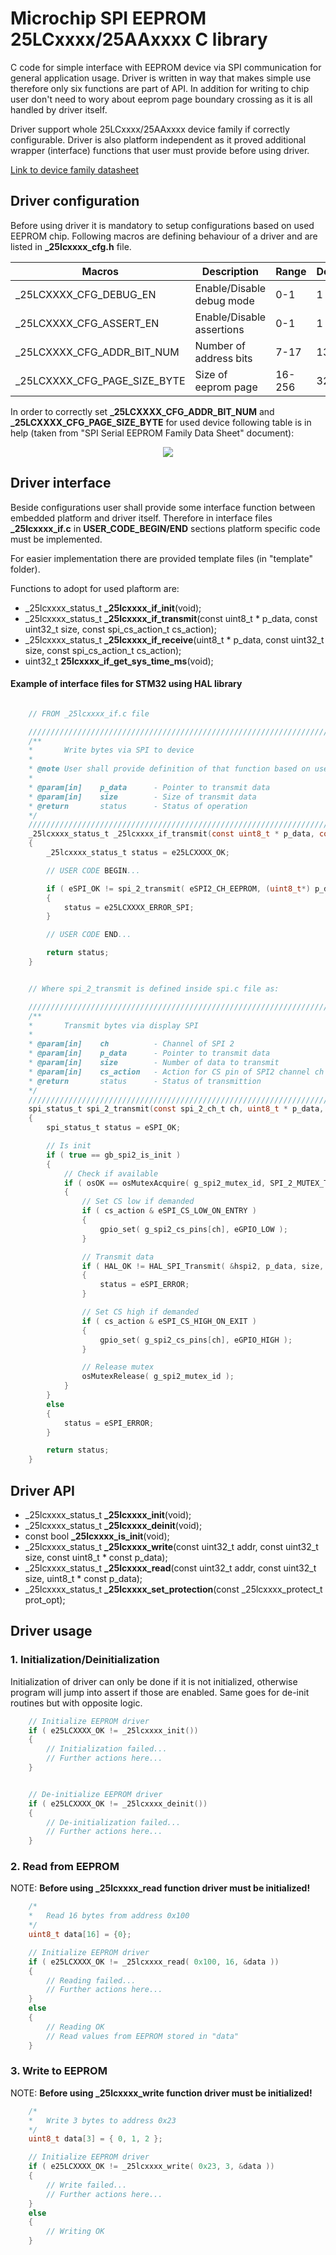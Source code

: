 # Microchip SPI EEPROM 25LCxxxx/25AAxxxx C library
C code for simple interface with EEPROM device via SPI communication for general application usage. Driver is written in way that makes simple use therefore only six functions are part of API. In addition for writing to chip user don't need to wory about eeprom page boundary crossing as it is all handled by driver itself. 

Driver support whole 25LCxxxx/25AAxxxx device family if correctly configurable. Driver is also platform independent as it proved additional wrapper (interface) functions that user must provide before using driver. 

[Link to device family datasheet](http://ww1.microchip.com/downloads/en/DeviceDoc/22040A.pdf)



## Driver configuration

Before using driver it is mandatory to setup configurations based on used EEPROM chip. Following macros are defining behaviour of a driver and are listed in **_25lcxxxx_cfg.h** file.

| Macros | Description | Range | Default | 
| ------------- | ----------- | ----- | --- |
| _25LCXXXX_CFG_DEBUG_EN | Enable/Disable debug mode | 0-1 | 1
| _25LCXXXX_CFG_ASSERT_EN | Enable/Disable assertions | 0-1 | 1
| _25LCXXXX_CFG_ADDR_BIT_NUM | Number of address bits | 7-17 | 13
| _25LCXXXX_CFG_PAGE_SIZE_BYTE | Size of eeprom page | 16-256 | 32

In order to correctly set **_25LCXXXX_CFG_ADDR_BIT_NUM** and **_25LCXXXX_CFG_PAGE_SIZE_BYTE** for used device following table is in help (taken from "SPI Serial EEPROM Family Data Sheet" document):

<p align="center">
  <img src=doc/pic/25lcxxxx_device_family_address_bits_page_size.png>
</p>

## Driver interface
Beside configurations user shall provide some interface function between embedded platform and driver itself. Therefore in interface files **_25lcxxxx_if.c** in **USER_CODE_BEGIN/END** sections platform specific code must be implemented.

For easier implementation there are provided template files (in "template" folder).

Functions to adopt for used plaftorm are:
 - _25lcxxxx_status_t **_25lcxxxx_if_init**(void);
 - _25lcxxxx_status_t **_25lcxxxx_if_transmit**(const uint8_t * p_data, const uint32_t size, const spi_cs_action_t cs_action);
 - _25lcxxxx_status_t **_25lcxxxx_if_receive**(uint8_t * p_data, const uint32_t size, const spi_cs_action_t cs_action);
 - uint32_t **25lcxxxx_if_get_sys_time_ms**(void);

 #### Example of interface files for STM32 using HAL library

```C

    // FROM _25lcxxxx_if.c file

    ////////////////////////////////////////////////////////////////////////////////
    /**
    *		Write bytes via SPI to device
    *
    * @note	User shall provide definition of that function based on used platform!
    *
    * @param[in] 	p_data		- Pointer to transmit data
    * @param[in] 	size		- Size of transmit data
    * @return 		status 		- Status of operation
    */
    ////////////////////////////////////////////////////////////////////////////////
    _25lcxxxx_status_t _25lcxxxx_if_transmit(const uint8_t * p_data, const uint32_t size, const spi_cs_action_t cs_action)
    {
        _25lcxxxx_status_t status = e25LCXXXX_OK;

        // USER CODE BEGIN...

        if ( eSPI_OK != spi_2_transmit( eSPI2_CH_EEPROM, (uint8_t*) p_data, size, cs_action ))
        {
            status = e25LCXXXX_ERROR_SPI;
        }

        // USER CODE END...

        return status;
    }


    // Where spi_2_transmit is defined inside spi.c file as: 

    ////////////////////////////////////////////////////////////////////////////////
    /**
    *		Transmit bytes via display SPI
    *
    * @param[in]	ch			- Channel of SPI 2
    * @param[in]	p_data		- Pointer to transmit data
    * @param[in]	size 		- Number of data to transmit
    * @param[in]	cs_action 	- Action for CS pin of SPI2 channel ch
    * @return		status 		- Status of transmittion
    */
    ////////////////////////////////////////////////////////////////////////////////
    spi_status_t spi_2_transmit(const spi_2_ch_t ch, uint8_t * p_data, const uint32_t size, const spi_cs_action_t cs_action)
    {
        spi_status_t status = eSPI_OK;

        // Is init
        if ( true == gb_spi2_is_init )
        {
            // Check if available
            if ( osOK == osMutexAcquire( g_spi2_mutex_id, SPI_2_MUTEX_TIMEOUT ))
            {
                // Set CS low if demanded
                if ( cs_action & eSPI_CS_LOW_ON_ENTRY )
                {
                    gpio_set( g_spi2_cs_pins[ch], eGPIO_LOW );
                }

                // Transmit data
                if ( HAL_OK != HAL_SPI_Transmit( &hspi2, p_data, size, SPI_2_TX_RX_TIMEOUT_MS ))
                {
                    status = eSPI_ERROR;
                }

                // Set CS high if demanded
                if ( cs_action & eSPI_CS_HIGH_ON_EXIT )
                {
                    gpio_set( g_spi2_cs_pins[ch], eGPIO_HIGH );
                }

                // Release mutex
                osMutexRelease( g_spi2_mutex_id );
            }
        }
        else
        {
            status = eSPI_ERROR;
        }

        return status;
    }
```


## Driver API
 - _25lcxxxx_status_t **_25lcxxxx_init**(void);
 - _25lcxxxx_status_t **_25lcxxxx_deinit**(void);
 - const bool **_25lcxxxx_is_init**(void);
 - _25lcxxxx_status_t **_25lcxxxx_write**(const uint32_t addr, const uint32_t size, const uint8_t * const p_data);
 - _25lcxxxx_status_t **_25lcxxxx_read**(const uint32_t addr, const uint32_t size, uint8_t * const p_data);
 - _25lcxxxx_status_t **_25lcxxxx_set_protection**(const _25lcxxxx_protect_t prot_opt);


 ## Driver usage

 ### 1. Initialization/Deinitialization

Initialization of driver can only be done if it is not initialized, otherwise program will jump into assert if those are enabled. Same goes for de-init routines but with opposite logic. 

```C
    // Initialize EEPROM driver
    if ( e25LCXXXX_OK != _25lcxxxx_init())
    {
        // Initialization failed... 
        // Further actions here...
    }


    // De-initialize EEPROM driver
    if ( e25LCXXXX_OK != _25lcxxxx_deinit())
    {
        // De-initialization failed... 
        // Further actions here...
    }
```

 ### 2. Read from EEPROM

 NOTE: **Before using _25lcxxxx_read function driver must be initialized!**

```C
    /*
    *   Read 16 bytes from address 0x100
    */
    uint8_t data[16] = {0};

    // Initialize EEPROM driver
    if ( e25LCXXXX_OK != _25lcxxxx_read( 0x100, 16, &data ))
    {
        // Reading failed... 
        // Further actions here...
    }
    else
    {
        // Reading OK
        // Read values from EEPROM stored in "data" 
    }
```

 ### 3. Write to EEPROM

 NOTE: **Before using _25lcxxxx_write function driver must be initialized!**

```C
    /*
    *   Write 3 bytes to address 0x23
    */
    uint8_t data[3] = { 0, 1, 2 };

    // Initialize EEPROM driver
    if ( e25LCXXXX_OK != _25lcxxxx_write( 0x23, 3, &data ))
    {
        // Write failed... 
        // Further actions here...
    }
    else
    {
        // Writing OK
    }
```